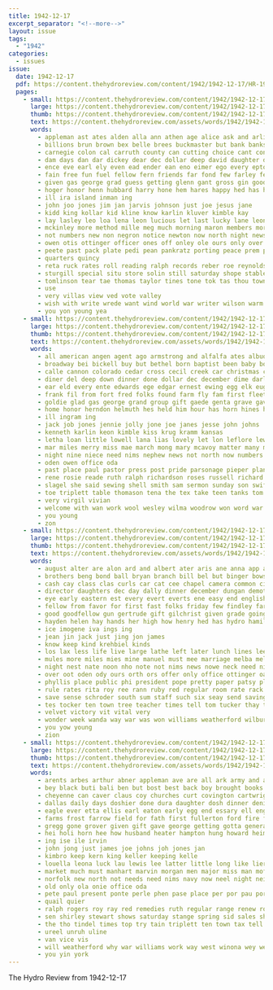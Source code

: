 ```yaml
---
title: 1942-12-17
excerpt_separator: "<!--more-->"
layout: issue
tags:
  - "1942"
categories:
  - issues
issue:
  date: 1942-12-17
  pdf: https://content.thehydroreview.com/content/1942/1942-12-17/HR-1942-12-17.pdf
  pages:
    - small: https://content.thehydroreview.com/content/1942/1942-12-17/small/HR-1942-12-17-01.jpg
      large: https://content.thehydroreview.com/content/1942/1942-12-17/large/HR-1942-12-17-01.jpg
      thumb: https://content.thehydroreview.com/content/1942/1942-12-17/thumbnails/HR-1942-12-17-01.jpg
      text: https://content.thehydroreview.com/assets/words/1942/1942-12-17/HR-1942-12-17-01.txt
      words:
        - appleman ast ates alden alla ann athen age alice ask and arling all ane area awe are alexander allen army aga agent alo awa alpha aime
        - billions brun brown bex belle brees buckmaster but bank banks ber business brewer boucher bible born bas birth bec benning bozarth boal ban both best back bare bower bob bie bead buys boys browne beats ben bale bet bull barr brother brower big been
        - carnegie colon cal carruth county can cutting choice cant cone cen canyon clear carry church cotton cedar caddo close city creek chamber cold came cadet calendar con class christmas catton clarence christian cot come comes charles cana comb colony comp cattle
        - dam days dan dar dickey dear dec dollar deep david daughter dale dian done dail daugherty donate dry dawn dina doubt desens down day december
        - ence eve earl ely even ead ender ean eno eimer ego every epton entz ear eck effie
        - fain free fun fuel fellow fern friends far fond few farley fede front found farmer fore frank farm fost floyd farr for fete faith first fair from file
        - given gas george grad guess getting glenn gant gross gin good grady goodwin gene gregg goon glidewell glad gana gash
        - hoger honor henn hubbard harry hone hem hares happy hed has henry hardware harrell hydro house holiday home held hoh hao holic hind hanley had hoge heart her haff hondo husband hath hinton harley horton hope higa hays him hogan head
        - ill ira island inman ing
        - john joo jones jim jan jarvis johnson just joe jesus jane
        - kidd king kollar kid kline know karlin kluver kimble kay
        - lay lasley leo loa lena leon lucious let last lucky lane leonard like long lee lodge louella late look lema lynch
        - mckinley more method mille meg much morning maron members morey mooney min marion mine mar mckee march maynard mest must mens ming merry mye murphy moni made mile matter mere men medley mont mee may monday maley moment
        - not numbers new non negron notice newton now north night news
        - owen otis ottinger officer ones off onley ole ours only over office oakes oar oma
        - peete past pack plate pedi pean pankratz porting peace prem page pon phan peri pall post pastor pei people pork pull payne pum public poi pais paper pretty pas patience pam pie pari per pen present
        - quarters quincy
        - reta ruck rates roll reading ralph records reber roe reynolds rank rege rae rex richard red rita roy ray rost
        - sturgill special situ store solin still saturday shope stable seely soul seed soon seem states sai sunday sak saw strange sela smith stine state sale shoe service semler sho sem swe second side story see spain say shan shir staples sell schools simi school slow seton sil slaten
        - tomlinson tear tae thomas taylor tines tone tok tas thou town tene texas ties turns tai the ted than tay them thy tax tucker tape tenn times tate tee tack
        - use
        - very villas view ved vote valley
        - wish with write wrede want wind world war writer wilson warm wilbur will willard worth wah wait wife way well wheat week weatherford wat washita wal white weathers won while west was wood working wonder wil wolfe
        - you yon young yea
    - small: https://content.thehydroreview.com/content/1942/1942-12-17/small/HR-1942-12-17-02.jpg
      large: https://content.thehydroreview.com/content/1942/1942-12-17/large/HR-1942-12-17-02.jpg
      thumb: https://content.thehydroreview.com/content/1942/1942-12-17/thumbnails/HR-1942-12-17-02.jpg
      text: https://content.thehydroreview.com/assets/words/1942/1942-12-17/HR-1942-12-17-02.txt
      words:
        - all american angen agent ago armstrong and alfalfa ates albuquerque ash army albert ason ava ana are
        - broadway bei bickell buy but bethel born baptist been baby bond blough bert back bring bonds burgman box bear best binger bomber break bure beat brought byrum blum bank bill better
        - calle cannon colorado cedar cross cecil creek car christmas caddo coffey city cochran call clinton care came cope carl cach cour con camp center compton chas county circle church carman
        - diner del deep down dinner done dollar dec december dime darling denby ding daughter day
        - ear eld every ente edwards ege edgar ernest ewing egg elk eugene early end epton even earl
        - frank fil from fort fred folks found farm fly fam first fleet ford for flower folsom friday few fore former front flowers
        - goldie glad gas george grand group gift gaede genta grave gave ground good gertrude greenhouse grain given guest
        - home honor herndon helmuth hes held him hour has horn hines had husbands howard hydro holding holiday homer holly hardin her hink hands hime happy haskell heart
        - ill ingram ing
        - jack job jones jennie jolly jone joe janes jesse john johns
        - kenneth karlin keon kimble kiss krug kramm kansas
        - letha loan little lowell lana lias lovely let lon leflore lewin liber late levi level lose lesson large lola life long lewis
        - mar miles merry miss mae march mong mary mcavoy matter many messenger mas monday mis mee men mash mras miller mare members mccullock mcalester more mille meek melvin made marion mir
        - night nine niece need nims nephew news not north now numbers nowka nose november
        - oden owen office oda
        - past place paul pastor press post pride parsonage pieper plants present per planes plate piece payne plan pita part pears pack price prayer pleasant pennington pale pay pitzer
        - rene rosie reade ruth ralph richardson roses russell richard ring reid rey rowan rax ralston rita roll red robertson reading roy
        - slagel she said sewing shell smith sam sermon sunday son swift season satterwhite skaggs say saturday stover snow sund sant stull sons seed spies special stockton second stroke sun speed sho sunda strong supper swartzendruber sweeney school send step
        - toe triplett table thomason tena the tex take teen tanks tom tickel tucker thomas thier ting takes top tra ten tain tor tes them tree toda
        - very virgil vivian
        - welcome with wan work wool wesley wilma woodrow won word war weston walker week worth wait wing was weatherford winfield win wayne weeks will white wit
        - you young
        - zon
    - small: https://content.thehydroreview.com/content/1942/1942-12-17/small/HR-1942-12-17-03.jpg
      large: https://content.thehydroreview.com/content/1942/1942-12-17/large/HR-1942-12-17-03.jpg
      thumb: https://content.thehydroreview.com/content/1942/1942-12-17/thumbnails/HR-1942-12-17-03.jpg
      text: https://content.thehydroreview.com/assets/words/1942/1942-12-17/HR-1942-12-17-03.txt
      words:
        - august alter are alon ard and albert ater aris ane anna app army agent all avritt angeles alvin alfred arents
        - brothers beng bond ball bryan branch bill bel but binger bows bob boys bette bomber bere buy bible best bowen bath boh barts been bank browne bye bonds
        - cash cay class clas curls car cat cee chapel camera common city county course came channell chambers cloninger certain clerk colony church cox can care christmas credit cashier court col
        - director daughters dec day dally dinner december dungan demotte dau daughter daily dinn date differ done dav down doubt dorothy days
        - eye early eastern est every evert everts ene easy end english ewy
        - fellow from favor for first fast folks friday few findley far funny free frost felton
        - good goodfellow gun gertrude gift gilchrist given grade going goods green gave
        - hayden helen hay hands her high how henry hed has hydro hamilton hays head hiner house hume honor had hool home
        - ice imogene iva ings ing
        - jean jin jack just jing jon james
        - know keep kind krehbiel kinds
        - los lax less life live large lathe left later lunch lines lees like les leroy liberty lee living let last louise
        - mules more miles mies mine manuel must mee marriage melba mellott marrie minister mode money miss many mount minnie matter moe mail may madeline
        - night nest nate noon nho note not nims news nowe neck need nil nations names now never notice nellie
        - over oot oden ody ours orth ors offer only office ottinger oar
        - phyllis place public phi president pope pretty paper patsy plate plan person petty people pearl press pea present paras pany part
        - rule rates rita roy ree rann ruby red regular room rate rack render reid rey
        - save sense schroder south sum staff such six seay send saving small service side sports schools stamps swell senior sales second special son smith scarce shall sell she stafford school sale sunday set say
        - tes tocker ten town tree teacher times tell tom tucker thay terence tory the talk test then them tso thomas tax top tal theo take
        - velvet victory vit vital very
        - wonder week wanda way war was won williams weatherford wilbur wake want will willard word world with work wish welding
        - you yow young
        - zion
    - small: https://content.thehydroreview.com/content/1942/1942-12-17/small/HR-1942-12-17-04.jpg
      large: https://content.thehydroreview.com/content/1942/1942-12-17/large/HR-1942-12-17-04.jpg
      thumb: https://content.thehydroreview.com/content/1942/1942-12-17/thumbnails/HR-1942-12-17-04.jpg
      text: https://content.thehydroreview.com/assets/words/1942/1942-12-17/HR-1942-12-17-04.txt
      words:
        - arents arbes arthur abner appleman ave are all ark army and american angeles ana alice ald
        - bey black buti bali ben but bost best back boy brought books bull bel been below blough burner bonds buff bradford bring bertha bais bridgeport buy brantley blan better big berry
        - cheyenne can caver claus coy churches curt covington cartwright car cream comes clark compton camp count christmas cost come cisco cover city cotton cole cash call
        - dallas daily days doshier done dura daughter dosh dinner deni dou dooley dean day diego depot
        - eagle ever etta ellis earl eaton early egg end essary ell english elgin eman
        - farms frost farrow field for fath first fullerton ford fire frank fort few friends fleet folk finder from farm fiore felton former flock fund fine fairfield
        - gregg gone grover given gift gave george getting gotta general guns grade goes georgia good glidewell gun gas
        - hei holi horn hee how husband heater hampton hung howard heim hock head hamons henke home huge hinton hur house has holiday huss hodges her hundred henry hydro hike hort hay hunting
        - ing ise ile irvin
        - john jong just james joe johns joh jones jan
        - kimbro keep kern king keller keeping kelle
        - louella leona luck lau lewis lee latter little long like lier ling live let levi large
        - market much must manhart marvin morgan men major miss man moffett mosher more mapel made merry merit money male maple matt mas myrtle mata may march miller marshall mash mew moore miles mar main
        - norfolk new north not needs need nims navy now neel night neighbors
        - old only ola onie office oda
        - pete paul present ponte perle phen pase place per por pau pork purchase park pope plants perce pounds plan perfect pound pack page price peel pay
        - quail quier
        - ralph rogers roy ray red remedies ruth regular range renew roger rates rie ready
        - sen shirley stewart shows saturday stange spring sid sales shaffer sary store small she santa supply saving seek sears sui stock sale set sell send size see sal sunday side save saita schwartz sons start smith steel stove
        - the tho tindel times top try tain triplett ten town tax tell than takes thee them till table thet then take tero
        - ureel unruh uline
        - van vice vis
        - will weatherford why war williams work way west winona wey well wesco want watley while week wilson win white washington weight wood world with was wish
        - you yin york
---
```


The Hydro Review from 1942-12-17

<!--more-->

